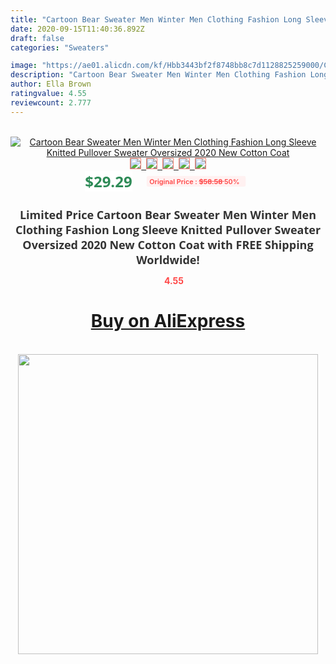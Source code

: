 ```yaml
---
title: "Cartoon Bear Sweater Men Winter Men Clothing Fashion Long Sleeve Knitted Pullover Sweater Oversized 2020 New Cotton Coat"
date: 2020-09-15T11:40:36.892Z
draft: false
categories: "Sweaters"

image: "https://ae01.alicdn.com/kf/Hbb3443bf2f8748bb8c7d1128825259000/Cartoon-Bear-Sweater-Men-Winter-Men-Clothing-Fashion-Long-Sleeve-Knitted-Pullover-Sweater-Oversized-2020-New.jpg"
description: "Cartoon Bear Sweater Men Winter Men Clothing Fashion Long Sleeve Knitted Pullover Sweater Oversized 2020 New Cotton Coat"
author: Ella Brown
ratingvalue: 4.55
reviewcount: 2.777
---
```

<br>
<div style="text-align: center;">
<a href="https://s.click.aliexpress.com/e/_9hOwL3" target="_blank" rel="nofollow noopener noreferrer"><img alt="Cartoon Bear Sweater Men Winter Men Clothing Fashion Long Sleeve Knitted Pullover Sweater Oversized 2020 New Cotton Coat" class="magnifier-image" src="https://ae01.alicdn.com/kf/Hbb3443bf2f8748bb8c7d1128825259000/Cartoon-Bear-Sweater-Men-Winter-Men-Clothing-Fashion-Long-Sleeve-Knitted-Pullover-Sweater-Oversized-2020-New.jpg_640x640.jpg">
<br>
<img style="border:1px solid salmon" src="https://ae01.alicdn.com/kf/Hbb3443bf2f8748bb8c7d1128825259000/Cartoon-Bear-Sweater-Men-Winter-Men-Clothing-Fashion-Long-Sleeve-Knitted-Pullover-Sweater-Oversized-2020-New.jpg_120x120.jpg">&nbsp;&nbsp;<img style="border:1px solid salmon" src="https://ae01.alicdn.com/kf/H38912c8d62284994ae7cb71a8811e15aU/Cartoon-Bear-Sweater-Men-Winter-Men-Clothing-Fashion-Long-Sleeve-Knitted-Pullover-Sweater-Oversized-2020-New.jpg_120x120.jpg">&nbsp;&nbsp;<img style="border:1px solid salmon" src="https://ae01.alicdn.com/kf/Heff7f753baed4dc482c00a9971492d7b2/Cartoon-Bear-Sweater-Men-Winter-Men-Clothing-Fashion-Long-Sleeve-Knitted-Pullover-Sweater-Oversized-2020-New.jpg_120x120.jpg">&nbsp;&nbsp;<img style="border:1px solid salmon" src="https://ae01.alicdn.com/kf/H5dc5ed032ce24bbe81be9f07f2a09d13c/Cartoon-Bear-Sweater-Men-Winter-Men-Clothing-Fashion-Long-Sleeve-Knitted-Pullover-Sweater-Oversized-2020-New.jpg_120x120.jpg">&nbsp;&nbsp;<img style="border:1px solid salmon" src="https://ae01.alicdn.com/kf/H4618407c29204e98b83b08a9f3ccd36cK/Cartoon-Bear-Sweater-Men-Winter-Men-Clothing-Fashion-Long-Sleeve-Knitted-Pullover-Sweater-Oversized-2020-New.jpg_120x120.jpg"></a></div><br0>
<div style="text-align: center;"><span style="background-color: white; border: 0px; box-sizing: border-box; color: seagreen; display: inline-block; font-family: &quot;open sans&quot; , &quot;arial&quot; , &quot;helvetica&quot; , sans-serif , &quot;heiti&quot;; font-size: 24px; font-stretch: inherit; font-weight: 700; line-height: inherit; margin: 0px 10px 0px 0px; padding: 0px; vertical-align: middle;">$29.29 </span>
<span style="background: rgb(255 , 241 , 241); border-radius: 3px; border: 0px; box-sizing: border-box; color: #ff4747; display: inline-block; font-family: inherit; font-size: 12px; font-stretch: inherit; font-style: inherit; font-variant: inherit; font-weight: 600; line-height: inherit; margin: 0px; padding: 2px 5px; transform: scale(0.9); vertical-align: middle;">Original Price : <b style="text-decoration: line-through;">$58.58 </b> 50%&nbsp;&nbsp;</span></div>
<h1 style="color: #333333; display: inline-block; font-family: &quot;open sans&quot; , &quot;arial&quot; , &quot;helvetica&quot; , sans-serif , &quot;heiti&quot;; font-size: 18px; font-stretch: inherit; font-weight: 700; text-align: center;">Limited Price Cartoon Bear Sweater Men Winter Men Clothing Fashion Long Sleeve Knitted Pullover Sweater Oversized 2020 New Cotton Coat with FREE Shipping Worldwide!</h1>
<div style="color: #ff4747; text-align: center;">
<img src="https://4.bp.blogspot.com/-M0ZcTcb-5uY/XleCXlxnR4I/AAAAAAAAAEc/OrjgMkXV1oMQFaCRZj5HQwOCBcu3w1FegCPcBGAYYCw/s1600/star.png" style="height: 15px;">&nbsp;<b>4.55</b></div>
<div class="button_cont" align="center"><a class="buynow_a" href="https://s.click.aliexpress.com/e/_9hOwL3" target="_blank" rel="nofollow noopener noreferrer"><H1>Buy on AliExpress</H1></a></div><br>
<div class="separator" style="clear: both; text-align: center;">
<img src="https://lh3.googleusercontent.com/-pTy5HemUv9M/XlePHvY0dAI/AAAAAAAAAE4/0nX5iRUoIWY8eMW9Dpxeirr157OZliDIgCLcBGAsYHQ/s1600/badge.gif" width="480">
</div>

